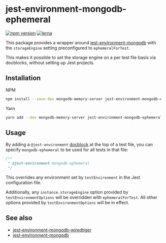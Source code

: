# jest-environment-mongodb-ephemeral

[![npm version](https://badge.fury.io/js/jest-environment-mongodb-ephemeral.svg)](https://badge.fury.io/js/jest-environment-mongodb-ephemeral)
[![lerna](https://img.shields.io/badge/maintained%20with-lerna-cc00ff.svg)](https://lernajs.io/)

This package provides a wrapper around
[jest-environment-mongodb](https://www.npmjs.com/package/jest-environment-mongodb)
with the `storageEngine` setting preconfigured to `ephemeralForTest`.

This makes it possible to set the storage engine on a per test file basis via
docblocks, without setting up Jest projects.

## Installation

NPM

```sh
npm install --save-dev mongodb-memory-server jest-environment-mongodb-ephemeral
```

Yarn

```sh
yarn add --dev mongodb-memory-server jest-environment-mongodb-ephemeral
```

## Usage

By adding a `@jest-environment`
[docblock](https://jestjs.io/docs/en/configuration#testenvironment-string) at
the top of a test file, you can specify `mongodb-ephemeral` to be used for all
tests in that file:

```js
/**
 * @jest-environment mongodb-ephemeral
 */
```

This overrides any environment set by `testEnvironment` in the Jest
configuration file.

Additionally, any `instance.storageEngine` option provided by
`testEnvironmentOptions` will be overridden with `ephemeralForTest`. All other
options provided by `testEnvironmentOptions` will be in effect.

## See also

- [jest-environment-mongodb-wiredtiger](https://www.npmjs.com/package/jest-environment-mongodb-wiredtiger)
- [jest-environment-mongodb](https://www.npmjs.com/package/jest-environment-mongodb)
